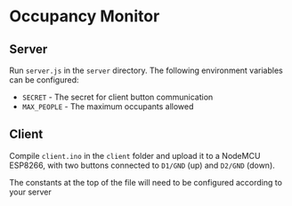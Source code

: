 # Occupancy Monitor
## Server
Run `server.js` in the `server` directory. The following environment variables can be configured:
* `SECRET` - The secret for client button communication
* `MAX_PEOPLE` - The maximum occupants allowed

## Client
Compile `client.ino` in the `client` folder and upload it to a NodeMCU ESP8266, with two buttons connected to `D1/GND` (up) and `D2/GND` (down).

The constants at the top of the file will need to be configured according to your server